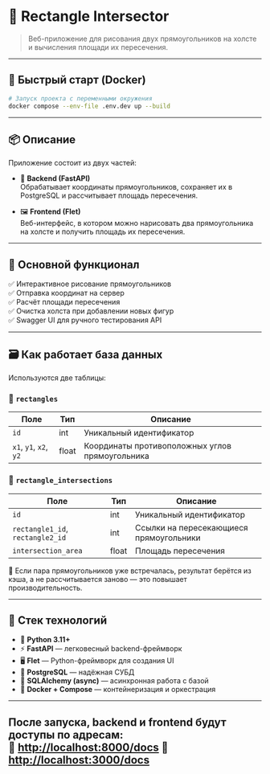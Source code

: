 # 🔷 Rectangle Intersector

> Веб-приложение для рисования двух прямоугольников на холсте и вычисления площади их пересечения.

---

## 🐳 Быстрый старт (Docker)

```bash
# Запуск проекта с переменными окружения
docker compose --env-file .env.dev up --build
```
---

## 📦 Описание

Приложение состоит из двух частей:

- 🧠 **Backend (FastAPI)**  
  Обрабатывает координаты прямоугольников, сохраняет их в PostgreSQL и рассчитывает площадь пересечения.
  
- 🖼️ **Frontend (Flet)**  
  Веб-интерфейс, в котором можно нарисовать два прямоугольника на холсте и получить площадь их пересечения.

---

## 🚀 Основной функционал

✅ Интерактивное рисование прямоугольников  
✅ Отправка координат на сервер  
✅ Расчёт площади пересечения  
✅ Очистка холста при добавлении новых фигур  
✅ Swagger UI для ручного тестирования API

---

## 🗃 Как работает база данных

Используются две таблицы:

### 📌 `rectangles`
| Поле | Тип | Описание |
|------|-----|----------|
| `id` | int | Уникальный идентификатор |
| `x1`, `y1`, `x2`, `y2` | float | Координаты противоположных углов прямоугольника |

### 📌 `rectangle_intersections`
| Поле | Тип | Описание |
|------|-----|----------|
| `id` | int | Уникальный идентификатор |
| `rectangle1_id`, `rectangle2_id` | int | Ссылки на пересекающиеся прямоугольники |
| `intersection_area` | float | Площадь пересечения |

🔁 Если пара прямоугольников уже встречалась, результат берётся из кэша, а не рассчитывается заново — это повышает производительность.

---

## 🧱 Стек технологий

- 🐍 **Python 3.11+**
- ⚡ **FastAPI** — легковесный backend-фреймворк
- 🖥️ **Flet** — Python-фреймворк для создания UI
- 🐘 **PostgreSQL** — надёжная СУБД
- 🔁 **SQLAlchemy (async)** — асинхронная работа с базой
- 🐳 **Docker + Compose** — контейнеризация и оркестрация

---

После запуска, backend и frontend будут доступы по адресам:  
📄 [http://localhost:8000/docs](http://localhost:8000/docs)
📄 [http://localhost:3000/docs](http://localhost:3000/docs)
---
